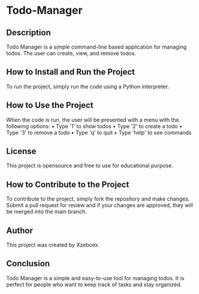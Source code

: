 # Todo-Manager

## Description
Todo Manager is a simple command-line based application for managing todos. The user can create, view, and remove todos.

## How to Install and Run the Project
To run the project, simply run the code using a Python interpreter.

## How to Use the Project
When the code is run, the user will be presented with a menu with the following options:
•	Type '1' to show todos
•	Type '2' to create a todo
•	Type '3' to remove a todo
•	Type 'q' to quit
•	Type 'help' to see commands
## License
This project is opensource and free to use for educational purpose.

## How to Contribute to the Project
To contribute to the project, simply fork the repository and make changes. Submit a pull request for review and if your changes are approved, they will be merged into the main branch.

## Author
This project was created by Xzebcex.

## Conclusion
Todo Manager is a simple and easy-to-use tool for managing todos. It is perfect for people who want to keep track of tasks and stay organized.
